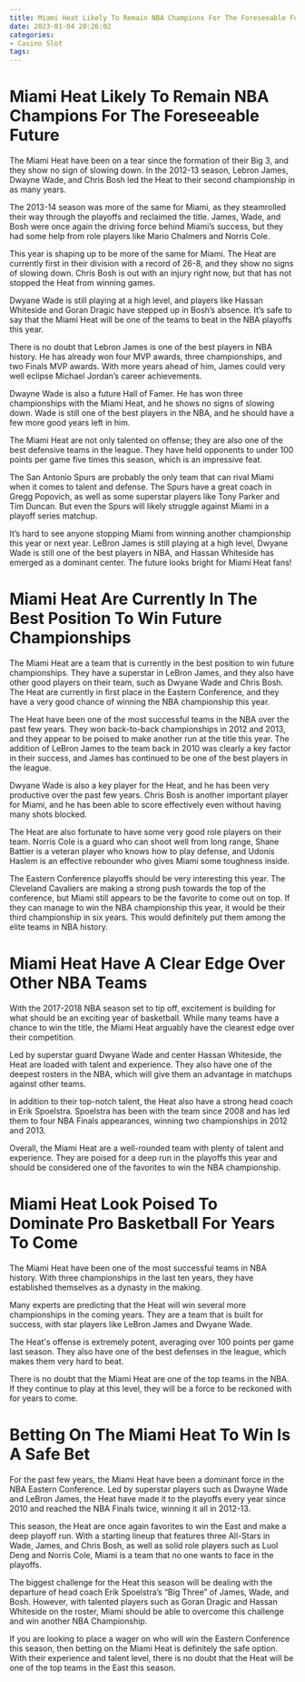 ```yaml
---
title: Miami Heat Likely To Remain NBA Champions For The Foreseeable Future
date: 2023-01-04 20:26:02
categories:
- Casino Slot
tags:
---
```



#  Miami Heat Likely To Remain NBA Champions For The Foreseeable Future

The Miami Heat have been on a tear since the formation of their Big 3, and they show no sign of slowing down. In the 2012-13 season, Lebron James, Dwayne Wade, and Chris Bosh led the Heat to their second championship in as many years.

The 2013-14 season was more of the same for Miami, as they steamrolled their way through the playoffs and reclaimed the title. James, Wade, and Bosh were once again the driving force behind Miami’s success, but they had some help from role players like Mario Chalmers and Norris Cole.

This year is shaping up to be more of the same for Miami. The Heat are currently first in their division with a record of 26-8, and they show no signs of slowing down. Chris Bosh is out with an injury right now, but that has not stopped the Heat from winning games.

Dwyane Wade is still playing at a high level, and players like Hassan Whiteside and Goran Dragic have stepped up in Bosh’s absence. It’s safe to say that the Miami Heat will be one of the teams to beat in the NBA playoffs this year.

There is no doubt that Lebron James is one of the best players in NBA history. He has already won four MVP awards, three championships, and two Finals MVP awards. With more years ahead of him, James could very well eclipse Michael Jordan’s career achievements.

Dwayne Wade is also a future Hall of Famer. He has won three championships with the Miami Heat, and he shows no signs of slowing down. Wade is still one of the best players in the NBA, and he should have a few more good years left in him.

The Miami Heat are not only talented on offense; they are also one of the best defensive teams in the league. They have held opponents to under 100 points per game five times this season, which is an impressive feat.

The San Antonio Spurs are probably the only team that can rival Miami when it comes to talent and defense. The Spurs have a great coach in Gregg Popovich, as well as some superstar players like Tony Parker and Tim Duncan. But even the Spurs will likely struggle against Miami in a playoff series matchup.

It’s hard to see anyone stopping Miami from winning another championship this year or next year. LeBron James is still playing at a high level, Dwyane Wade is still one of the best players in NBA, and Hassan Whiteside has emerged as a dominant center. The future looks bright for Miami Heat fans!

#  Miami Heat Are Currently In The Best Position To Win Future Championships

The Miami Heat are a team that is currently in the best position to win future championships. They have a superstar in LeBron James, and they also have other good players on their team, such as Dwyane Wade and Chris Bosh. The Heat are currently in first place in the Eastern Conference, and they have a very good chance of winning the NBA championship this year.

The Heat have been one of the most successful teams in the NBA over the past few years. They won back-to-back championships in 2012 and 2013, and they appear to be poised to make another run at the title this year. The addition of LeBron James to the team back in 2010 was clearly a key factor in their success, and James has continued to be one of the best players in the league.

Dwyane Wade is also a key player for the Heat, and he has been very productive over the past few years. Chris Bosh is another important player for Miami, and he has been able to score effectively even without having many shots blocked.

The Heat are also fortunate to have some very good role players on their team. Norris Cole is a guard who can shoot well from long range, Shane Battier is a veteran player who knows how to play defense, and Udonis Haslem is an effective rebounder who gives Miami some toughness inside.

The Eastern Conference playoffs should be very interesting this year. The Cleveland Cavaliers are making a strong push towards the top of the conference, but Miami still appears to be the favorite to come out on top. If they can manage to win the NBA championship this year, it would be their third championship in six years. This would definitely put them among the elite teams in NBA history.

#  Miami Heat Have A Clear Edge Over Other NBA Teams

With the 2017-2018 NBA season set to tip off, excitement is building for what should be an exciting year of basketball. While many teams have a chance to win the title, the Miami Heat arguably have the clearest edge over their competition.

Led by superstar guard Dwyane Wade and center Hassan Whiteside, the Heat are loaded with talent and experience. They also have one of the deepest rosters in the NBA, which will give them an advantage in matchups against other teams.

In addition to their top-notch talent, the Heat also have a strong head coach in Erik Spoelstra. Spoelstra has been with the team since 2008 and has led them to four NBA Finals appearances, winning two championships in 2012 and 2013.

Overall, the Miami Heat are a well-rounded team with plenty of talent and experience. They are poised for a deep run in the playoffs this year and should be considered one of the favorites to win the NBA championship.

#  Miami Heat Look Poised To Dominate Pro Basketball For Years To Come

The Miami Heat have been one of the most successful teams in NBA history. With three championships in the last ten years, they have established themselves as a dynasty in the making.

Many experts are predicting that the Heat will win several more championships in the coming years. They are a team that is built for success, with star players like LeBron James and Dwyane Wade.

The Heat's offense is extremely potent, averaging over 100 points per game last season. They also have one of the best defenses in the league, which makes them very hard to beat.

There is no doubt that the Miami Heat are one of the top teams in the NBA. If they continue to play at this level, they will be a force to be reckoned with for years to come.

#  Betting On The Miami Heat To Win Is A Safe Bet

For the past few years, the Miami Heat have been a dominant force in the NBA Eastern Conference. Led by superstar players such as Dwayne Wade and LeBron James, the Heat have made it to the playoffs every year since 2010 and reached the NBA Finals twice, winning it all in 2012-13.

This season, the Heat are once again favorites to win the East and make a deep playoff run. With a starting lineup that features three All-Stars in Wade, James, and Chris Bosh, as well as solid role players such as Luol Deng and Norris Cole, Miami is a team that no one wants to face in the playoffs.

The biggest challenge for the Heat this season will be dealing with the departure of head coach Erik Spoelstra’s “Big Three” of James, Wade, and Bosh. However, with talented players such as Goran Dragic and Hassan Whiteside on the roster, Miami should be able to overcome this challenge and win another NBA Championship.

If you are looking to place a wager on who will win the Eastern Conference this season, then betting on the Miami Heat is definitely the safe option. With their experience and talent level, there is no doubt that the Heat will be one of the top teams in the East this season.